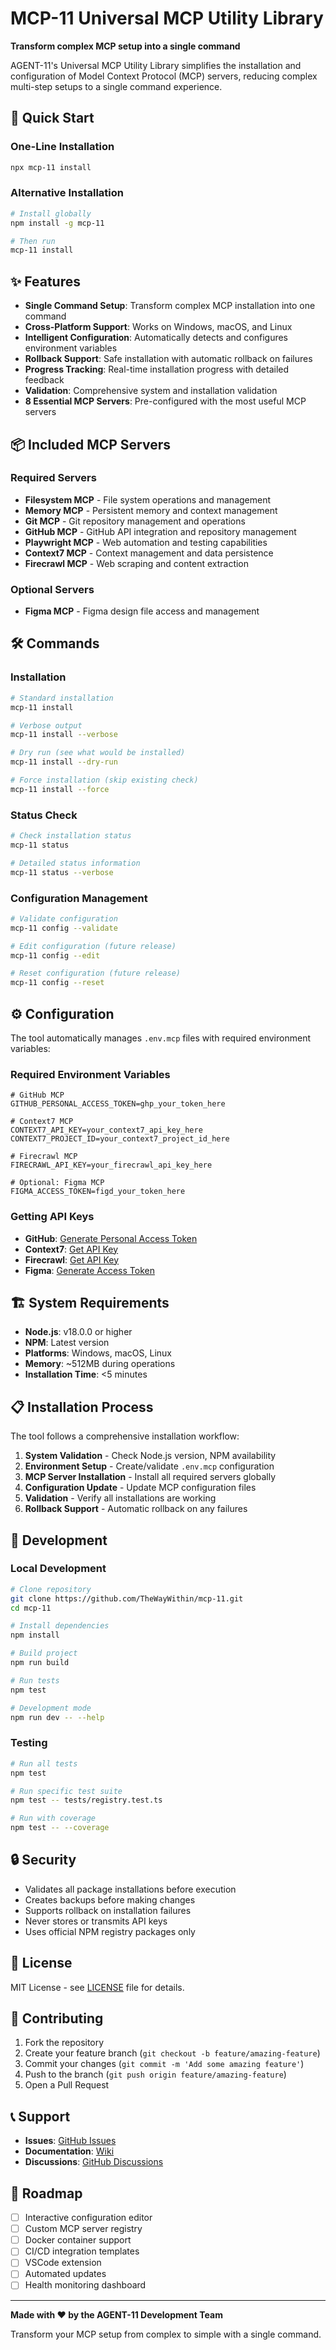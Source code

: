 # MCP-11 Universal MCP Utility Library

**Transform complex MCP setup into a single command**

AGENT-11's Universal MCP Utility Library simplifies the installation and configuration of Model Context Protocol (MCP) servers, reducing complex multi-step setups to a single command experience.

## 🚀 Quick Start

### One-Line Installation
```bash
npx mcp-11 install
```

### Alternative Installation
```bash
# Install globally
npm install -g mcp-11

# Then run
mcp-11 install
```

## ✨ Features

- **Single Command Setup**: Transform complex MCP installation into one command
- **Cross-Platform Support**: Works on Windows, macOS, and Linux
- **Intelligent Configuration**: Automatically detects and configures environment variables
- **Rollback Support**: Safe installation with automatic rollback on failures
- **Progress Tracking**: Real-time installation progress with detailed feedback
- **Validation**: Comprehensive system and installation validation
- **8 Essential MCP Servers**: Pre-configured with the most useful MCP servers

## 📦 Included MCP Servers

### Required Servers
- **Filesystem MCP** - File system operations and management
- **Memory MCP** - Persistent memory and context management  
- **Git MCP** - Git repository management and operations
- **GitHub MCP** - GitHub API integration and repository management
- **Playwright MCP** - Web automation and testing capabilities
- **Context7 MCP** - Context management and data persistence
- **Firecrawl MCP** - Web scraping and content extraction

### Optional Servers
- **Figma MCP** - Figma design file access and management

## 🛠️ Commands

### Installation
```bash
# Standard installation
mcp-11 install

# Verbose output
mcp-11 install --verbose

# Dry run (see what would be installed)
mcp-11 install --dry-run

# Force installation (skip existing check)
mcp-11 install --force
```

### Status Check
```bash
# Check installation status
mcp-11 status

# Detailed status information
mcp-11 status --verbose
```

### Configuration Management
```bash
# Validate configuration
mcp-11 config --validate

# Edit configuration (future release)
mcp-11 config --edit

# Reset configuration (future release)
mcp-11 config --reset
```

## ⚙️ Configuration

The tool automatically manages `.env.mcp` files with required environment variables:

### Required Environment Variables
```env
# GitHub MCP
GITHUB_PERSONAL_ACCESS_TOKEN=ghp_your_token_here

# Context7 MCP  
CONTEXT7_API_KEY=your_context7_api_key_here
CONTEXT7_PROJECT_ID=your_context7_project_id_here

# Firecrawl MCP
FIRECRAWL_API_KEY=your_firecrawl_api_key_here

# Optional: Figma MCP
FIGMA_ACCESS_TOKEN=figd_your_token_here
```

### Getting API Keys
- **GitHub**: [Generate Personal Access Token](https://github.com/settings/tokens)
- **Context7**: [Get API Key](https://context7.dev/dashboard)
- **Firecrawl**: [Get API Key](https://firecrawl.dev/app/apikeys)
- **Figma**: [Generate Access Token](https://figma.com/developers/api#access-tokens)

## 🏗️ System Requirements

- **Node.js**: v18.0.0 or higher
- **NPM**: Latest version
- **Platforms**: Windows, macOS, Linux
- **Memory**: ~512MB during operations
- **Installation Time**: <5 minutes

## 📋 Installation Process

The tool follows a comprehensive installation workflow:

1. **System Validation** - Check Node.js version, NPM availability
2. **Environment Setup** - Create/validate `.env.mcp` configuration  
3. **MCP Server Installation** - Install all required servers globally
4. **Configuration Update** - Update MCP configuration files
5. **Validation** - Verify all installations are working
6. **Rollback Support** - Automatic rollback on any failures

## 🔧 Development

### Local Development
```bash
# Clone repository
git clone https://github.com/TheWayWithin/mcp-11.git
cd mcp-11

# Install dependencies
npm install

# Build project
npm run build

# Run tests
npm test

# Development mode
npm run dev -- --help
```

### Testing
```bash
# Run all tests
npm test

# Run specific test suite
npm test -- tests/registry.test.ts

# Run with coverage
npm test -- --coverage
```

## 🔒 Security

- Validates all package installations before execution
- Creates backups before making changes
- Supports rollback on installation failures
- Never stores or transmits API keys
- Uses official NPM registry packages only

## 📝 License

MIT License - see [LICENSE](LICENSE) file for details.

## 🤝 Contributing

1. Fork the repository
2. Create your feature branch (`git checkout -b feature/amazing-feature`)
3. Commit your changes (`git commit -m 'Add some amazing feature'`)
4. Push to the branch (`git push origin feature/amazing-feature`)
5. Open a Pull Request

## 📞 Support

- **Issues**: [GitHub Issues](https://github.com/TheWayWithin/mcp-11/issues)
- **Documentation**: [Wiki](https://github.com/TheWayWithin/mcp-11/wiki)
- **Discussions**: [GitHub Discussions](https://github.com/TheWayWithin/mcp-11/discussions)

## 🎯 Roadmap

- [ ] Interactive configuration editor
- [ ] Custom MCP server registry
- [ ] Docker container support
- [ ] CI/CD integration templates
- [ ] VSCode extension
- [ ] Automated updates
- [ ] Health monitoring dashboard

---

**Made with ❤️ by the AGENT-11 Development Team**

Transform your MCP setup from complex to simple with a single command.